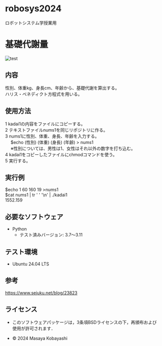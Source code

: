 # robosys2024
ロボットシステム学授業用

# **基礎代謝量** 
![test](https://github.com/23C1053/robosys2024/actions/workflows/test.yml/badge.svg)
## 内容
性別、体重kg、身長cm、年齢から、基礎代謝を算出する。  
ハリス・ベネディクト方程式を用いる。

## 使用方法

1 kadai1の内容をファイルにコピーする。  
2 テキストファイルnums1を同じリポジトリに作る。  
3 nums1に性別、体重、身長、年齢を入力する。  
&emsp; $echo (性別) (体重) (身長) (年齢) > nums1  
&emsp; ※性別については、男性は1、女性はそれ以外の数字を打ち込む。  
4 kadai1をコピーしたファイルにchmodコマンドを使う。  
5 実行する。  


## 実行例
$echo 1 60 160 19 >nums1  
$cat nums1 | tr ' ' '\n' | ./kadai1  
1552.159  

## 必要なソフトウェア
- Python
  - テスト済みバージョン: 3.7〜3.11

## テスト環境
- Ubuntu 24.04 LTS


## 参考
<https://www.sejuku.net/blog/23823>  
## ライセンス
- このソフトウェアパッケージは，3条項BSDライセンスの下，再頒布および使用が許可されます．


- © 2024 Masaya Kobayashi
